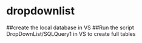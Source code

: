 # dropdownlist
##create the local database in VS
##Run the script DropDownList/SQLQuery1 in VS to create full tables
